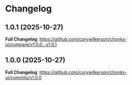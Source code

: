 # Changelog

## 1.0.1 (2025-10-27)

**Full Changelog**: https://github.com/corywilkerson/chonks-ui/compare/v1.0.0...v1.0.1

## 1.0.0 (2025-10-27)

**Full Changelog**: https://github.com/corywilkerson/chonks-ui/commits/v1.0.0
